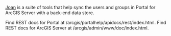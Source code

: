 [Joan](https://en.wikipedia.org/wiki/Joan_of_Arc) is a suite of tools that help sync the users and groups in Portal for ArcGIS Server with a back-end data store.

Find REST docs for Portal at /arcgis/portalhelp/apidocs/rest/index.html.
Find REST docs for ArcGIS Server at /arcgis/admin/www/doc/index.html.